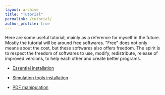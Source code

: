 ```yaml
---
layout: archive
title: "Tutorial"
permalink: /tutorial/
author_profile: true
---
```


Here are some useful tutorial, mainly as a reference for myself in the future. Mostly the tutorial will be around free softwares. "Free" does not only means about the cost, but these softwares also offers freedom. The spirit is to respect the freedom of softwares to use, modify, redistribute, release of improved versions, to help each other and create better programs.

* [Essential installation](./install-essential/)

* [Simulation tools installation](./install-simulation/)

* [PDF manipulation](./pdf/)
